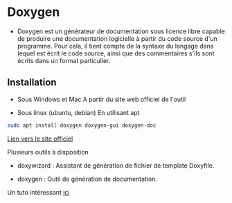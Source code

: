 # Doxygen

* Doxygen est un générateur de documentation sous licence libre capable de produire une documentation logicielle à partir du code source d'un programme. Pour cela, il tient compte de la syntaxe du langage dans lequel est écrit le code source, ainsi que des commentaires s'ils sont écrits dans un format particulier.

## Installation

* Sous Windows et Mac
A partir du site web officiel de l'outil

* Sous linux (ubuntu, debian)
En utilisant apt

``` bash
sudo apt install doxygen doxygen-gui doxygen-doc
```

[Lien vers le site officiel](https://www.doxygen.nl/download.html)

Plusieurs outils à disposition 

* doxywizard : Assistant de génération de fichier de template Doxyfile.

* doxygen : Outil de génération de documentation.

Un tuto intéressant [ici](http://tvaira.free.fr/projets/activites/activite-documentation-doxygen.html)